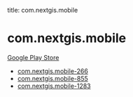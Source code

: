 title: com.nextgis.mobile
# com.nextgis.mobile


[Google Play Store](https://play.google.com/store/apps/details?id=com.nextgis.mobile)


* [com.nextgis.mobile-266](./com.nextgis.mobile-266/)
* [com.nextgis.mobile-855](./com.nextgis.mobile-855/)
* [com.nextgis.mobile-1283](./com.nextgis.mobile-1283/)
